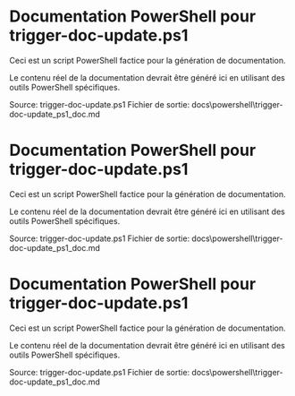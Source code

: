 # Documentation PowerShell pour trigger-doc-update.ps1


Ceci est un script PowerShell factice pour la génération de documentation.


Le contenu réel de la documentation devrait être généré ici en utilisant des outils PowerShell spécifiques.


Source: trigger-doc-update.ps1
Fichier de sortie: docs\powershell\trigger-doc-update_ps1_doc.md
# Documentation PowerShell pour trigger-doc-update.ps1


Ceci est un script PowerShell factice pour la génération de documentation.


Le contenu réel de la documentation devrait être généré ici en utilisant des outils PowerShell spécifiques.


Source: trigger-doc-update.ps1
Fichier de sortie: docs\powershell\trigger-doc-update_ps1_doc.md
# Documentation PowerShell pour trigger-doc-update.ps1


Ceci est un script PowerShell factice pour la génération de documentation.


Le contenu réel de la documentation devrait être généré ici en utilisant des outils PowerShell spécifiques.


Source: trigger-doc-update.ps1
Fichier de sortie: docs\powershell\trigger-doc-update_ps1_doc.md
